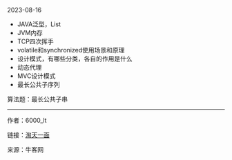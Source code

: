 2023-08-16

+ JAVA泛型，List
+ JVM内存
+ TCP四次挥手
+ volatile和synchronized使用场景和原理
+ 设计模式，有哪些分类，各自的作用是什么
+ 动态代理
+ MVC设计模式
+ 最长公共子序列

算法题：最长公共子串

------
作者：6000_lt

链接：[淘天一面](https://www.nowcoder.com/feed/main/detail/cfbf31db442146d4b9bc036fa1bc576a)

来源：牛客网